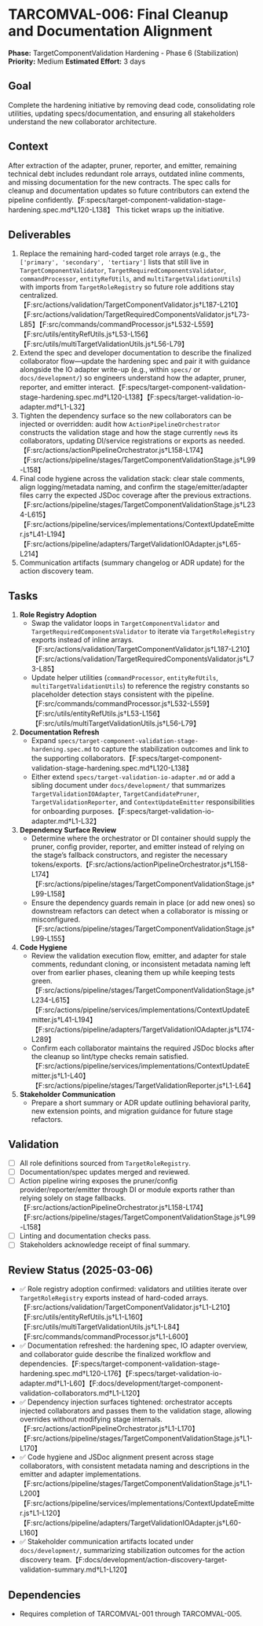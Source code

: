 # TARCOMVAL-006: Final Cleanup and Documentation Alignment

**Phase:** TargetComponentValidation Hardening - Phase 6 (Stabilization)
**Priority:** Medium
**Estimated Effort:** 3 days

## Goal

Complete the hardening initiative by removing dead code, consolidating role utilities, updating specs/documentation, and ensuring all stakeholders understand the new collaborator architecture.

## Context

After extraction of the adapter, pruner, reporter, and emitter, remaining technical debt includes redundant role arrays, outdated inline comments, and missing documentation for the new contracts. The spec calls for cleanup and documentation updates so future contributors can extend the pipeline confidently.【F:specs/target-component-validation-stage-hardening.spec.md†L120-L138】 This ticket wraps up the initiative.

## Deliverables

1. Replace the remaining hard-coded target role arrays (e.g., the `['primary', 'secondary', 'tertiary']` lists that still live in `TargetComponentValidator`, `TargetRequiredComponentsValidator`, `commandProcessor`, `entityRefUtils`, and `multiTargetValidationUtils`) with imports from `TargetRoleRegistry` so future role additions stay centralized.【F:src/actions/validation/TargetComponentValidator.js†L187-L210】【F:src/actions/validation/TargetRequiredComponentsValidator.js†L73-L85】【F:src/commands/commandProcessor.js†L532-L559】【F:src/utils/entityRefUtils.js†L53-L156】【F:src/utils/multiTargetValidationUtils.js†L56-L79】
2. Extend the spec and developer documentation to describe the finalized collaborator flow—update the hardening spec and pair it with guidance alongside the IO adapter write-up (e.g., within `specs/` or `docs/development/`) so engineers understand how the adapter, pruner, reporter, and emitter interact.【F:specs/target-component-validation-stage-hardening.spec.md†L120-L138】【F:specs/target-validation-io-adapter.md†L1-L32】
3. Tighten the dependency surface so the new collaborators can be injected or overridden: audit how `ActionPipelineOrchestrator` constructs the validation stage and how the stage currently `new`s its collaborators, updating DI/service registrations or exports as needed.【F:src/actions/actionPipelineOrchestrator.js†L158-L174】【F:src/actions/pipeline/stages/TargetComponentValidationStage.js†L99-L158】
4. Final code hygiene across the validation stack: clear stale comments, align logging/metadata naming, and confirm the stage/emitter/adapter files carry the expected JSDoc coverage after the previous extractions.【F:src/actions/pipeline/stages/TargetComponentValidationStage.js†L234-L615】【F:src/actions/pipeline/services/implementations/ContextUpdateEmitter.js†L41-L194】【F:src/actions/pipeline/adapters/TargetValidationIOAdapter.js†L65-L214】
5. Communication artifacts (summary changelog or ADR update) for the action discovery team.

## Tasks

1. **Role Registry Adoption**
   - Swap the validator loops in `TargetComponentValidator` and `TargetRequiredComponentsValidator` to iterate via `TargetRoleRegistry` exports instead of inline arrays.【F:src/actions/validation/TargetComponentValidator.js†L187-L210】【F:src/actions/validation/TargetRequiredComponentsValidator.js†L73-L85】
   - Update helper utilities (`commandProcessor`, `entityRefUtils`, `multiTargetValidationUtils`) to reference the registry constants so placeholder detection stays consistent with the pipeline.【F:src/commands/commandProcessor.js†L532-L559】【F:src/utils/entityRefUtils.js†L53-L156】【F:src/utils/multiTargetValidationUtils.js†L56-L79】
2. **Documentation Refresh**
   - Expand `specs/target-component-validation-stage-hardening.spec.md` to capture the stabilization outcomes and link to the supporting collaborators.【F:specs/target-component-validation-stage-hardening.spec.md†L120-L138】
   - Either extend `specs/target-validation-io-adapter.md` or add a sibling document under `docs/development/` that summarizes `TargetValidationIOAdapter`, `TargetCandidatePruner`, `TargetValidationReporter`, and `ContextUpdateEmitter` responsibilities for onboarding purposes.【F:specs/target-validation-io-adapter.md†L1-L32】
3. **Dependency Surface Review**
   - Determine where the orchestrator or DI container should supply the pruner, config provider, reporter, and emitter instead of relying on the stage’s fallback constructors, and register the necessary tokens/exports.【F:src/actions/actionPipelineOrchestrator.js†L158-L174】【F:src/actions/pipeline/stages/TargetComponentValidationStage.js†L99-L158】
   - Ensure the dependency guards remain in place (or add new ones) so downstream refactors can detect when a collaborator is missing or misconfigured.【F:src/actions/pipeline/stages/TargetComponentValidationStage.js†L99-L155】
4. **Code Hygiene**
   - Review the validation execution flow, emitter, and adapter for stale comments, redundant cloning, or inconsistent metadata naming left over from earlier phases, cleaning them up while keeping tests green.【F:src/actions/pipeline/stages/TargetComponentValidationStage.js†L234-L615】【F:src/actions/pipeline/services/implementations/ContextUpdateEmitter.js†L41-L194】【F:src/actions/pipeline/adapters/TargetValidationIOAdapter.js†L174-L289】
   - Confirm each collaborator maintains the required JSDoc blocks after the cleanup so lint/type checks remain satisfied.【F:src/actions/pipeline/services/implementations/ContextUpdateEmitter.js†L1-L40】【F:src/actions/pipeline/stages/TargetValidationReporter.js†L1-L64】
5. **Stakeholder Communication**
   - Prepare a short summary or ADR update outlining behavioral parity, new extension points, and migration guidance for future stage refactors.

## Validation

- [ ] All role definitions sourced from `TargetRoleRegistry`.
- [ ] Documentation/spec updates merged and reviewed.
- [ ] Action pipeline wiring exposes the pruner/config provider/reporter/emitter through DI or module exports rather than relying solely on stage fallbacks.【F:src/actions/actionPipelineOrchestrator.js†L158-L174】【F:src/actions/pipeline/stages/TargetComponentValidationStage.js†L99-L158】
- [ ] Linting and documentation checks pass.
- [ ] Stakeholders acknowledge receipt of final summary.

## Review Status (2025-03-06)

- ✅ Role registry adoption confirmed: validators and utilities iterate over `TargetRoleRegistry` exports instead of hard-coded arrays.【F:src/actions/validation/TargetComponentValidator.js†L1-L210】【F:src/utils/entityRefUtils.js†L1-L160】【F:src/utils/multiTargetValidationUtils.js†L1-L84】【F:src/commands/commandProcessor.js†L1-L600】
- ✅ Documentation refreshed: the hardening spec, IO adapter overview, and collaborator guide describe the finalized workflow and dependencies.【F:specs/target-component-validation-stage-hardening.spec.md†L120-L176】【F:specs/target-validation-io-adapter.md†L1-L60】【F:docs/development/target-component-validation-collaborators.md†L1-L120】
- ✅ Dependency injection surfaces tightened: orchestrator accepts injected collaborators and passes them to the validation stage, allowing overrides without modifying stage internals.【F:src/actions/actionPipelineOrchestrator.js†L1-L170】【F:src/actions/pipeline/stages/TargetComponentValidationStage.js†L1-L170】
- ✅ Code hygiene and JSDoc alignment present across stage collaborators, with consistent metadata naming and descriptions in the emitter and adapter implementations.【F:src/actions/pipeline/stages/TargetComponentValidationStage.js†L1-L200】【F:src/actions/pipeline/services/implementations/ContextUpdateEmitter.js†L1-L120】【F:src/actions/pipeline/adapters/TargetValidationIOAdapter.js†L60-L160】
- ✅ Stakeholder communication artifacts located under `docs/development/`, summarizing stabilization outcomes for the action discovery team.【F:docs/development/action-discovery-target-validation-summary.md†L1-L120】

## Dependencies

- Requires completion of TARCOMVAL-001 through TARCOMVAL-005.
